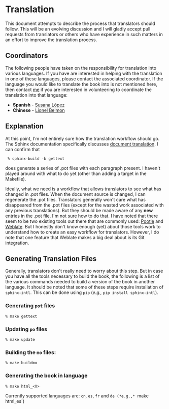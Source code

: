 # Translation

This document attempts to describe the process that translators should
follow.  This will be an evolving discussion and I will gladly accept
pull requests from translators or others who have experience in such
matters in an effort to improve the translation process.

## Coordinators

The following people have taken on the responsibility for translation
into various languages.  If you have are interested in helping with
the translation in one of these languages, please contact the
associated coordinator.  If the language you would like to translate
the book into is not mentioned here, then contact
[me](mailto:michael.tiller+trans@gmail.com) if you are interested in
volunteering to coordinate the translation into that language:

  * **Spanish** - [Susana López](mailto:susana.lopez@tekniker.es)
  * **Chinese** - [Lionel Belmon](mailto:lionel.belmon@globalcrown.com.cn)

## Explanation

At this point, I'm not entirely sure how the translation workflow
should go.  The Sphinx documentation specifically discusses [document
translation](http://sphinx-doc.org/intl.html#intl).  I can confirm that

     % sphinx-build -b gettext

does generate a series of .pot files with each paragraph present.  I
haven't played around with what to do yet (other than adding a target
in the Makefile).

Ideally, what we need is a workflow that allows translators to see
what has changed in .pot files.  When the document source is changed,
I can regenerate the .pot files.  Translators generally won't care
what has disappeared from the .pot files (except for the wasted work
associated with any previous translations).  But they should be made
aware of any **new** entries in the .pot file.  I'm not sure how to do
that.  I have noted that there seem to be two existing tools out there
that are commonly used:
[Pootle](http://sourceforge.net/projects/translate/) and
[Weblate](http://weblate.org).  But I honestly don't know enough (yet)
about those tools work to understand how to create an easy workflow
for translators.  However, I do note that one feature that Weblate
makes a big deal about is its Git integration.

## Generating Translation Files

Generally, translators don't really need to worry about this step.
But in case you have all the tools necessary to build the book, the
following is a list of the various commands needed to build a version
of the book in another language.  It should be noted that some of
these steps require installation of `sphinx-intl`.  This can be done
using `pip` (*e.g.,* `pip install sphinx-intl`).

### Generating `pot` files

```
% make gettext
```

### Updating `po` files

```
% make update
```

### Building the `mo` files:

```
% make buildmo
```

### Generating the book in language <X>

```
% make html_<X>
```

Currently supported languages are: `cn`, `es`, `fr` and `de (*e.g.,* `make html_es`)

